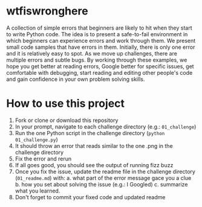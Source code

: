 # wtfiswronghere
A collection of simple errors that beginners are likely to hit when they start to write Python code. The idea is to present a safe-to-fail environment in which beginners can experience errors and work through them. We present small code samples that have errors in them. Initially, there is only one error and it is relatively easy to spot. As we move up challenges, there are multiple errors and subtle bugs. By working through these examples, we hope you get better at reading errors, Google better for specific issues, get comfortable with debugging, start reading and editing other people's code and gain confidence in your own problem solving skills. 

# How to use this project
1. Fork or clone or download this repository
2. In your prompt, navigate to each challenge directory (e.g.: `01_challenge`)
3. Run the one Python script in the challenge directory (`python 01_challenge.py`)
4. It should throw an error that reads similar to the one .png in the challenge directory
5. Fix the error and rerun
6. If all goes good, you should see the output of running fizz buzz
7. Once you fix the issue, update the readme file in the challenge directory (`01_readme.md`) with:
a. what part of the error message gace you a clue
b. how you set about solving the issue (e.g.: I Googled)
c. summarize what you learned. 
8. Don't forget to commit your fixed code and updated readme

